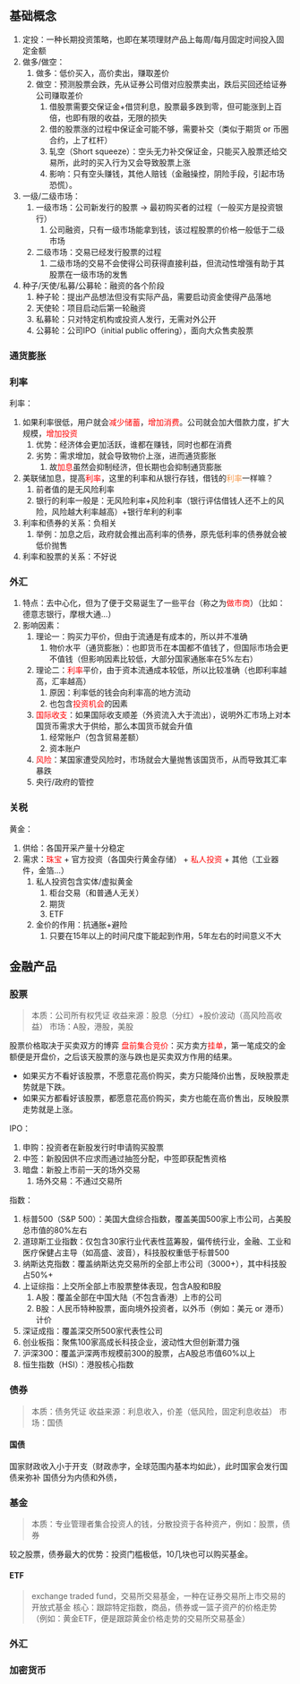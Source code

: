 ## 基础概念

1. 定投：一种长期投资策略，也即在某项理财产品上每周/每月固定时间投入固定金额
2. 做多/做空：
	1. 做多：低价买入，高价卖出，赚取差价
	2. 做空：预测股票会跌，先从证券公司借对应股票卖出，跌后买回还给证券公司赚取差价
		1. 借股票需要交保证金+借贷利息，股票最多跌到零，但可能涨到上百倍，也即有限的收益，无限的损失
		2. 借的股票涨的过程中保证金可能不够，需要补交（类似于期货 or 币圈合约，上了杠杆）
		3. 轧空（Short squeeze）：空头无力补交保证金，只能买入股票还给交易所，此时的买入行为又会导致股票上涨
		4. 影响：只有空头赚钱，其他人赔钱（金融操控，阴险手段，引起市场恐慌）。
3. 一级/二级市场：
	1. 一级市场：公司新发行的股票 -> 最初购买者的过程（一般买方是投资银行）
		1. 公司融资，只有一级市场能拿到钱，该过程股票的价格一般低于二级市场
	2. 二级市场：交易已经发行股票的过程
		1. 二级市场的交易不会使得公司获得直接利益，但流动性增强有助于其股票在一级市场的发售
4. 种子/天使/私募/公募轮：融资的各个阶段
	1. 种子轮：提出产品想法但没有实际产品，需要启动资金使得产品落地
	2. 天使轮：项目启动后第一轮融资
	3. 私募轮：只对特定机构或投资人发行，无需对外公开
	4. 公募轮：公司IPO（initial public offering），面向大众售卖股票

### 通货膨胀

### 利率

利率：
1. 如果利率很低，用户就会<font color="#ff0000">减少储蓄</font>，<font color="#ff0000">增加消费</font>。公司就会加大借款力度，扩大规模，<font color="#ff0000">增加投资</font>
	1. 优势：经济体会更加活跃，谁都在赚钱，同时也都在消费
	2. 劣势：需求增加，就会导致物价上涨，进而通货膨胀
		1. 故<font color="#ff0000">加息</font>虽然会抑制经济，但长期也会抑制通货膨胀
2. 美联储加息，提高<font color="#ff0000">利率</font>，这里的利率和从银行存钱，借钱的<font color="#f79646">利率</font>一样嘛？
	1. 前者值的是无风险利率
	2. 银行的利率一般是：无风险利率+风险利率（银行评估借钱人还不上的风险，风险越大利率越高）+银行牟利的利率
3. 利率和债券的关系：负相关
	1. 举例：加息之后，政府就会推出高利率的债券，原先低利率的债券就会被低价抛售
4. 利率和股票的关系：不好说

### 外汇

1. 特点：去中心化，但为了便于交易诞生了一些平台（称之为<font color="#ff0000">做市商</font>）（比如：德意志银行，摩根大通...）
2. 影响因素：
	1. 理论一：购买力平价，但由于流通是有成本的，所以并不准确
		1. 物价水平（通货膨胀）：也即货币在本国都不值钱了，但国际市场会更不值钱（但影响因素比较低，大部分国家通胀率在5%左右）
	2. 理论二：<font color="#ff0000">利率</font>平价，由于资本流通成本较低，所以比较准确（也即利率越高，汇率越高）
		1. 原因：利率低的钱会向利率高的地方流动
		2. 也包含<font color="#ff0000">投资机会</font>的因素
	3. <font color="#ff0000">国际收支</font>：如果国际收支顺差（外资流入大于流出），说明外汇市场上对本国货币需求大于供给，那么本国货币就会升值
		1. 经常账户（包含贸易差额）
		2. 资本账户
	4. <font color="#ff0000">风险</font>：某国家遭受风险时，市场就会大量抛售该国货币，从而导致其汇率暴跌
	5. 央行/政府的管控
### 关税



黄金：
1. 供给：各国开采产量十分稳定
2. 需求：<font color="#ff0000">珠宝</font> + 官方投资（各国央行黄金存储） + <font color="#ff0000">私人投资</font> + 其他（工业器件，金箔...）
	1. 私人投资包含实体/虚拟黄金
		1. 柜台交易（和普通人无关）
		2. 期货
		3. ETF
	2. 金价的作用：抗通胀+避险
		1. 只要在15年以上的时间尺度下能起到作用，5年左右的时间意义不大


## 金融产品

### 股票
> 本质：公司所有权凭证
> 收益来源：股息（分红）+股价波动（高风险高收益）
> 市场：A股，港股，美股

股票价格取决于买卖双方的博弈
<font color="#ff0000">盘前集合竞价</font>：买方卖方<font color="#ff0000">挂单</font>，第一笔成交的金额便是开盘价，之后该天股票的涨与跌也是买卖双方作用的结果。
- 如果买方不看好该股票，不愿意花高价购买，卖方只能降价出售，反映股票走势就是下跌。
- 如果买方都看好该股票，都愿意花高价购买，卖方也能在高价售出，反映股票走势就是上涨。

IPO：
1. 申购：投资者在新股发行时申请购买股票
2. 中签：新股因供不应求而通过抽签分配，中签即获配售资格
3. 暗盘：新股上市前一天的场外交易
	1. 场外交易：不通过交易所

指数：
1. 标普500（S&P 500）：美国大盘综合指数，覆盖美国500家上市公司，占美股总市值的80%左右
2. 道琼斯工业指数：仅包含30家行业代表性蓝筹股，偏传统行业，金融、工业和医疗保健占主导（如高盛、波音），科技股权重低于标普500
3. 纳斯达克指数：覆盖纳斯达克交易所的全部上市公司（3000+），其中科技股占50%+
4. 上证综指：上交所全部上市股票整体表现，包含A股和B股
	1. A股：覆盖全部在中国大陆（不包含香港）上市的公司
	2. B股：人民币特种股票，面向境外投资者，以外币（例如：美元 or 港币）计价
5. 深证成指：覆盖深交所500家代表性公司
6. 创业板指：聚焦100家高成长科技企业，波动性大但创新潜力强
7. 沪深300：覆盖沪深两市规模前300的股票，占A股总市值60%以上
8. 恒生指数（HSI）：港股核心指数

### 债券
> 本质：债务凭证
> 收益来源：利息收入，价差（低风险，固定利息收益）
> 市场：国债

#### 国债
国家财政收入小于开支（财政赤字，全球范围内基本均如此），此时国家会发行国债来弥补
国债分为内债和外债，

### 基金
> 本质：专业管理者集合投资人的钱，分散投资于各种资产，例如：股票，债券

较之股票，债券最大的优势：投资门槛极低，10几块也可以购买基金。

#### ETF
> exchange traded fund，交易所交易基金，一种在证券交易所上市交易的开放式基金
> 核心：跟踪特定指数，商品，债券或一篮子资产的价格走势（例如：黄金ETF，便是跟踪黄金价格走势的交易所交易基金）



### 外汇

### 加密货币

